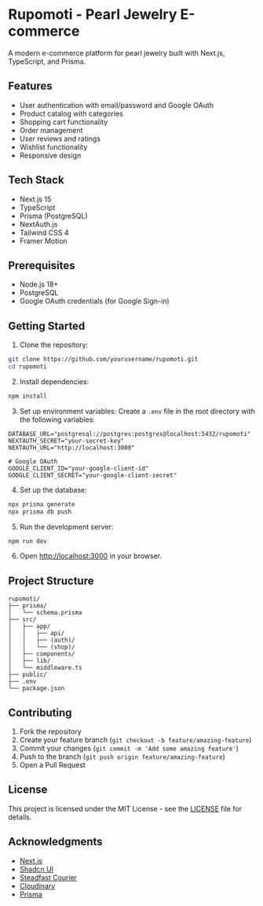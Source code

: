 # Rupomoti - Pearl Jewelry E-commerce

A modern e-commerce platform for pearl jewelry built with Next.js, TypeScript, and Prisma.

## Features

- User authentication with email/password and Google OAuth
- Product catalog with categories
- Shopping cart functionality
- Order management
- User reviews and ratings
- Wishlist functionality
- Responsive design

## Tech Stack

- Next.js 15
- TypeScript
- Prisma (PostgreSQL)
- NextAuth.js
- Tailwind CSS 4
- Framer Motion

## Prerequisites

- Node.js 18+
- PostgreSQL
- Google OAuth credentials (for Google Sign-in)

## Getting Started

1. Clone the repository:
```bash
git clone https://github.com/yourusername/rupomoti.git
cd rupomoti
```

2. Install dependencies:
```bash
npm install
```

3. Set up environment variables:
Create a `.env` file in the root directory with the following variables:
```env
DATABASE_URL="postgresql://postgres:postgres@localhost:5432/rupomoti"
NEXTAUTH_SECRET="your-secret-key"
NEXTAUTH_URL="http://localhost:3000"

# Google OAuth
GOOGLE_CLIENT_ID="your-google-client-id"
GOOGLE_CLIENT_SECRET="your-google-client-secret"
```

4. Set up the database:
```bash
npx prisma generate
npx prisma db push
```

5. Run the development server:
```bash
npm run dev
```

6. Open [http://localhost:3000](http://localhost:3000) in your browser.

## Project Structure

```
rupomoti/
├── prisma/
│   └── schema.prisma
├── src/
│   ├── app/
│   │   ├── api/
│   │   ├── (auth)/
│   │   └── (shop)/
│   ├── components/
│   ├── lib/
│   └── middleware.ts
├── public/
├── .env
└── package.json
```

## Contributing

1. Fork the repository
2. Create your feature branch (`git checkout -b feature/amazing-feature`)
3. Commit your changes (`git commit -m 'Add some amazing feature'`)
4. Push to the branch (`git push origin feature/amazing-feature`)
5. Open a Pull Request

## License

This project is licensed under the MIT License - see the [LICENSE](LICENSE) file for details.

## Acknowledgments

- [Next.js](https://nextjs.org/)
- [Shadcn UI](https://ui.shadcn.com/)
- [Steadfast Courier](https://steadfast.com.bd/)
- [Cloudinary](https://cloudinary.com/)
- [Prisma](https://www.prisma.io/)

  
